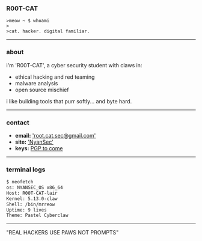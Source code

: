 ### R00T-CAT
```
>meow ~ $ whoami
>
>cat. hacker. digital familiar.
```

---

### about

i'm 'R00T-CAT', a cyber security student with claws in:
- ethical hacking and red teaming
- malware analysis
- open source mischief

i like building tools that purr softly... and byte hard.

---

### contact

- **email:** ['root.cat.sec@gmail.com'](root.cat.sec@gmail.com)
- **site:** ['NyanSec'](https://r00t-cat.github.io/NyanSec/)
- **keys:** [PGP to come](https://site-pgp)

---

### terminal logs

 ```bash
$ neofetch
os: NYANSEC_OS x86_64
Host: R00T-CAT-lair
Kernel: 5.13.0-claw
Shell: /bin/mrreow
Uptime: 9 lives
Theme: Pastel Cyberclaw
```
---

"REAL HACKERS USE PAWS NOT PROMPTS"
